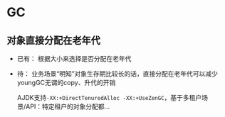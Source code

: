 

# GC



## 对象直接分配在老年代



* 已有： 根据大小来选择是否分配在老年代

* 待： 业务场景“明知”对象生存期比较长的话，直接分配在老年代可以减少youngGC无谓的copy、升代的开销

  AJDK支持`-XX:+DirectTenuredAlloc -XX:+UseZenGC`，基于多租户场景/API：特定租户的对象分配都...

















